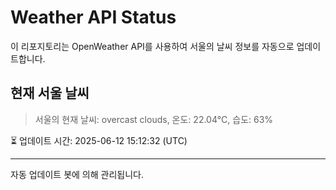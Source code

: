 
# Weather API Status

이 리포지토리는 OpenWeather API를 사용하여 서울의 날씨 정보를 자동으로 업데이트합니다.

## 현재 서울 날씨
> 서울의 현재 날씨: overcast clouds, 온도: 22.04°C, 습도: 63%

⏳ 업데이트 시간: 2025-06-12 15:12:32 (UTC)

---
자동 업데이트 봇에 의해 관리됩니다.
